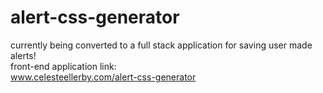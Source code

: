 # alert-css-generator

currently being converted to a full stack application for saving user made alerts!  
front-end application link:  
www.celesteellerby.com/alert-css-generator
